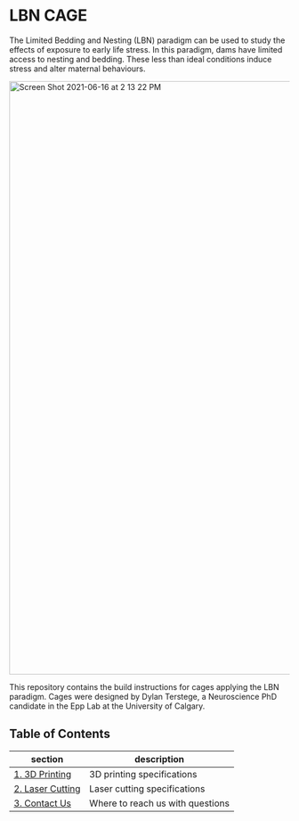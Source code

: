 LBN CAGE
========

The Limited Bedding and Nesting (LBN) paradigm can be used to study the effects of exposure to early life stress.  In this paradigm, dams have limited access to nesting and bedding.  These less than ideal conditions induce stress and alter maternal behaviours.

<img width="1065" alt="Screen Shot 2021-06-16 at 2 13 22 PM" src="https://user-images.githubusercontent.com/44174532/122286463-1ca26180-cead-11eb-9b0d-e1845f020743.png">

This repository contains the build instructions for cages applying the LBN paradigm.  Cages were designed by Dylan Terstege, a Neuroscience PhD candidate in the Epp Lab at the University of Calgary.

## Table of Contents

| section  | description | 
| ------------- | ------------- | 
| [1. 3D Printing](#print)   | 3D printing specifications  |
| [2. Laser Cutting](#cut)   | Laser cutting specifications  |
| [3. Contact Us](#contact)  | Where to reach us with questions  |


